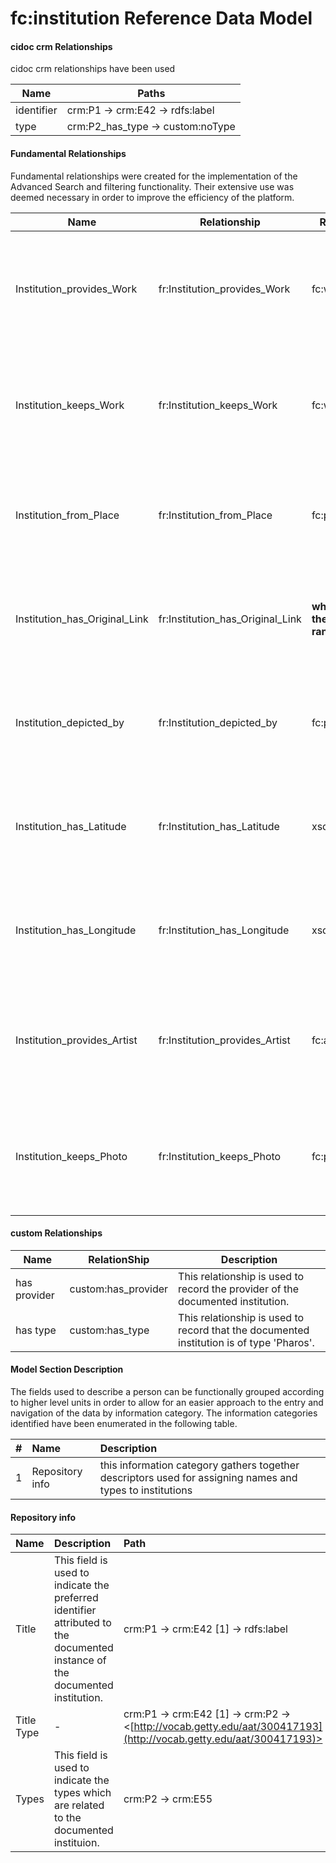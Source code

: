 # fc:institution Reference Data Model


#### cidoc crm Relationships 

cidoc crm relationships have been used

|Name|Paths|
|----|----|
|identifier|crm:P1 -> crm:E42 -> rdfs:label|
|type|crm:P2_has_type -> custom:noType|



#### Fundamental  Relationships 

Fundamental relationships were created for the implementation of the Advanced Search and filtering functionality. Their extensive use was deemed necessary in order to improve the efficiency of the platform. 

|Name|Relationship|Range|Description|
|--|--|--|---|
|Institution_provides_Work|fr:Institution_provides_Work|fc:work|This relationship is used to record the works which the documented institution provides.|
|Institution_keeps_Work|fr:Institution_keeps_Work|fc:work|This relationship is used to record the works which the documented institution keeps.|
|Institution_from_Place|fr:Institution_from_Place|fc:place|This relationship is used to record the loacation of the documented institution.|
|Institution_has_Original_Link|fr:Institution_has_Original_Link|__what's the range__ |This relationship is used to record the original link of the documented institution.|
|Institution_depicted_by|fr:Institution_depicted_by|fc:photo|This relationship is used to record the photo which depicts the documented institution.|
|Institution_has_Latitude|fr:Institution_has_Latitude|xsd:string|This relationship is used to record the Latitude of the documente institution.|
|Institution_has_Longitude|fr:Institution_has_Longitude|xsd:string|This relationship is used to record the Longitude of the documents institution.|
|Institution_provides_Artist|fr:Institution_provides_Artist|fc:artist|This relationship is used to record the artists that the documented institution provides|
|Institution_keeps_Photo|fr:Institution_keeps_Photo|fc:photo|This relationship is used to record the photos that the documented institution provides|



#### custom Relationships 

|Name|RelationShip|Description
|----|----|----|
|has provider|custom:has_provider|This relationship is used to record the provider of the documented institution.|
|has type|custom:has_type|This relationship is used to record that the documented institution is of type 'Pharos'.|



#### Model Section Description

The fields used to describe a person can be functionally grouped according to higher level units in order to allow for an easier approach to the entry and navigation of the data by information category. The information categories identified have been enumerated in the following table.

|        #  |   Name             |    Description                                                 |   
|----------:|:-------------------|:---------------------------------------------------------------|
|        1  |   Repository info      |    this information category gathers  together descriptors  used for assigning names and types to institutions|




#### Repository info

|Name|Description|Path|
|:--|:---------|:--|
|Title|This field is used to indicate the preferred identifier attributed to the documented instance of the documented institution.|crm:P1 -> crm:E42 [1] -> rdfs:label|
|Title Type|-|crm:P1 -> crm:E42 [1] -> crm:P2 -> <[http://vocab.getty.edu/aat/300417193](http://vocab.getty.edu/aat/300417193)> |
|Types|This field is used to indicate the types which are related to the documented instituion.| crm:P2 -> crm:E55|





